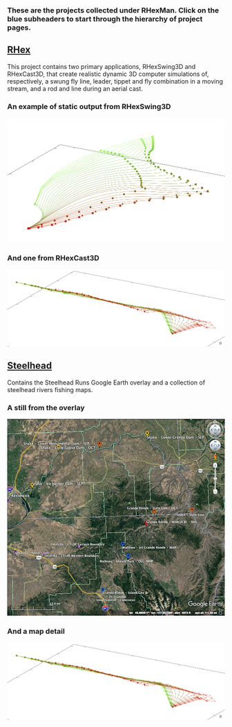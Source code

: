 ### These are the projects collected under RHexMan.  Click on the blue subheaders to start through the hierarchy of project pages.

## [RHex](https://rhexman.github.io/RHex/)

This project contains two primary applications, RHexSwing3D and RHexCast3D, that create realistic dynamic 3D computer simulations of, respectively, a swung fly line, leader, tippet and fly combination in a moving stream, and a rod and line during an aerial cast.

### An example of static output from RHexSwing3D

![Swing example static plot](SwingExampleCrop.png)

### And one from RHexCast3D

![Swing example static plot](CastExampleCrop.png)

## [Steelhead](https://rhexman.github.io/Steelhead)

Contains the Steelhead Runs Google Earth overlay and a collection of steelhead rivers fishing maps.

### A still from the overlay

![Overlay detail](SteelheadRuns_NW_OR_small.jpg)

### And a map detail

![Map detail](CastExampleCrop.png)

